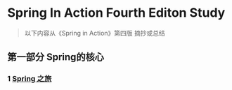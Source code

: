 # Spring In Action Fourth Editon Study

> 以下内容从《Spring in Action》第四版 摘抄或总结

## 第一部分 Spring的核心

### 1 [Spring 之旅](doc/s1c1.md)

